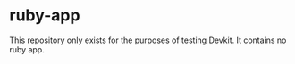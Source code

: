 # ruby-app
This repository only exists for the purposes of testing Devkit. It contains no ruby app.
